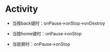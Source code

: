 # Activity
- 当按back键时：onPause->onStop->onDestroy

- 当按home键时：onPause->onStop

- 当锁屏时：onPause->onStop